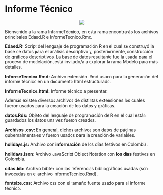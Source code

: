 # Informe Técnico

<p align="center">
<img src=https://www.hpsconsultores.com/wp-content/uploads/2016/07/informes_6076951.jpg />
</p>

Bienvenido a la rama InformeTécnico, en esta rama encontrarás los archivos
 principales Edaed.R e InformeTecnico.Rmd.

**Edaed.R:** Script del lenguaje de programación R en el cual se construyó 
la base de datos para el análisis descriptivo y, posteriormente, 
construcción de gráficos descriptivos. La base de datos resultante fue la 
usada para el proceso de modelación, está invitado/a a explorar la rama 
Modelo para más detalles.

**InformeTecnico.Rmd:** Archivo extensión .Rmd usado para la generación del
 informe técnico en un documento html estructurado.

 **InformeTecnico.html:** Informe técnico a presentar.

Además existen diversos archivos de distintas extensiones los cuales fueron
 usados para la creación de los datos y gráficas.

 **datos.Rds:** Objeto del lenguaje de programación de R en el cual están 
 guardados los datos una vez fueron creados.

**Archivos .csv:** En general, dichos archivos son datos de páginas 
gubernalmentales y fueron usados para la creación de variables.

**holidays.js:** Archivo con **información** de los días festivos en
 Colombia.

**holidays.json:** Archivo JavaScript Object Notation con **los días** 
festivos en Colombia.

**citas.bib:** Archivo bibtex con las referencias bibliográficas usadas 
(son invocadas en el archivo InformeTecnico.Rmd).

**fontsize.css:** Archivo css con el tamaño fuente usado para el informe
 técnico.